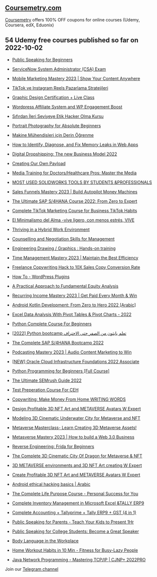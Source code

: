 ## [**Coursemetry.com**](https://coursemetry.com/)

[Coursemetry](https://coursemetry.com/) offers 100% OFF coupons for online courses (Udemy, Coursera, edX, Eduonix)

## **54 Udemy free courses published so far on 2022-10-02**

* [Public Speaking for Beginners](https://coursemetry.com/public-speaking-for-beginners/)

* [ServiceNow System Administrator (CSA) Exam](https://coursemetry.com/servicenow-system-administrator-csa-exam/)

* [Mobile Marketing Mastery 2023 | Show Your Content Anywhere](https://coursemetry.com/mobile-marketing-mastery-2023-show-your-content-anywhere/)

* [TikTok ve Instagram Reels Pazarlama Stratejileri](https://coursemetry.com/tiktok-ve-instagram-reels-pazarlama-stratejileri/)

* [Graphic Design Certification + Live Class](https://coursemetry.com/graphic-design-certification-live-class/)

* [Wordpress Affiliate System and WP Engagement Boost](https://coursemetry.com/wordpress-affiliate-system-and-wp-engagement-boost/)

* [Sıfırdan İleri Seviyeye Etik Hacker Olma Kursu](https://coursemetry.com/sifirdan-ileri-seviyeye-etik-hacker-olma-kursu/)

* [Portrait Photography for Absolute Beginners](https://coursemetry.com/portrait-photography-for-absolute-beginners/)

* [Makine Mühendisleri için Derin Öğrenme](https://coursemetry.com/makine-muhendisleri-icin-derin-ogrenme/)

* [How to Identify, Diagnose, and Fix Memory Leaks in Web Apps](https://coursemetry.com/how-to-identify-diagnose-and-fix-memory-leaks-in-web-apps/)

* [Digital Dropshipping: The new Business Model 2022](https://coursemetry.com/digital-dropshipping-the-new-business-model-2022/)

* [Creating Our Own Payload](https://coursemetry.com/creating-our-own-payload/)

* [Media Training for Doctors/Healthcare Pros: Master the Media](https://coursemetry.com/media-training-for-doctors-healthcare-pros-master-the-media/)

* [MOST USED SOLIDWORKS TOOLS BY STUDENTS &PROFESSIONALS](https://coursemetry.com/most-used-solidworks-tools-by-students-professionals/)

* [Sales Funnels Mastery 2023 | Build Autopilot Money Machines](https://coursemetry.com/sales-funnels-mastery-2023-build-autopilot-money-machines/)

* [The Ultimate SAP S/4HANA Course 2022: From Zero to Expert](https://coursemetry.com/the-ultimate-sap-s-4hana-course-2022-from-zero-to-expert/)

* [Complete TikTok Marketing Course for Business TikTok Habits](https://coursemetry.com/complete-tiktok-marketing-course-for-business-tiktok-habits/)

* [El Minimalismo del Alma -vive ligero, con menos estrés, VIVE](https://coursemetry.com/el-minimalismo-del-alma-vive-ligero-con-menos-estres-vive/)

* [Thriving in a Hybrid Work Environment](https://coursemetry.com/thriving-in-a-hybrid-work-environment/)

* [Counselling and Negotiation Skills for Management](https://coursemetry.com/counselling-and-negotiation-skills-for-management/)

* [Engineering Drawing / Graphics : Hands-on training](https://coursemetry.com/engineering-drawing-graphics-hands-on-training/)

* [Time Management Mastery 2023 | Maintain the Best Efficiency](https://coursemetry.com/time-management-mastery-2023-maintain-the-best-efficiency/)

* [Freelance Copywriting Hack to 10X Sales Copy Conversion Rate](https://coursemetry.com/freelance-copywriting-hack-to-10x-sales-copy-conversion-rate/)

* [How To - WordPress Plugins](https://coursemetry.com/how-to-wordpress-plugins/)

* [A Practical Approach to Fundamental Equity Analysis](https://coursemetry.com/a-practical-approach-to-fundamental-equity-analysis/)

* [Recurring Income Mastery 2023 | Get Paid Every Month & Win](https://coursemetry.com/recurring-income-mastery-2023-get-paid-every-month-win/)

* [Android Kotlin Development: From Zero to Hero 2022 [Arabic]](https://coursemetry.com/android-kotlin-development-from-zero-to-hero-2022-arabic/)

* [Excel Data Analysis With Pivot Tables & Pivot Charts - 2022](https://coursemetry.com/excel-data-analysis-with-pivot-tables-pivot-charts-2022/)

* [Python Complete Course For Beginners](https://coursemetry.com/python-complete-course-for-beginners/)

* [[2022] Python bootcamp تعلم بايثون من الصفر حتى الاحتراف](https://coursemetry.com/2022-python-bootcamp-%d8%aa%d8%b9%d9%84%d9%85-%d8%a8%d8%a7%d9%8a%d8%ab%d9%88%d9%86-%d9%85%d9%86-%d8%a7%d9%84%d8%b5%d9%81%d8%b1-%d8%ad%d8%aa%d9%89-%d8%a7%d9%84%d8%a7%d8%ad%d8%aa%d8%b1%d8%a7%d9%81/)

* [The Complete SAP S/4HANA Bootcamp 2022](https://coursemetry.com/the-complete-sap-s-4hana-bootcamp-2022/)

* [Podcasting Mastery 2023 | Audio Content Marketing to Win](https://coursemetry.com/podcasting-mastery-2023-audio-content-marketing-to-win/)

* [[NEW] Oracle Cloud Infrastructure Foundations 2022 Associate](https://coursemetry.com/new-oracle-cloud-infrastructure-foundations-2022-associate/)

* [Python Programming for Beginners [Full Course]](https://coursemetry.com/python-programming-for-beginners-full-course/)

* [The Ultimate SEMrush Guide 2022](https://coursemetry.com/the-ultimate-semrush-guide-2022/)

* [Test Preperation Course For CEH](https://coursemetry.com/test-preperation-course-for-ceh/)

* [Copywriting: Make Money From Home WRITING WORDS](https://coursemetry.com/copywriting-make-money-from-home-writing-words/)

* [Design Profitable 3D NFT Art and METAVERSE Avatars W Expert](https://coursemetry.com/design-profitable-3d-nft-art-and-metaverse-avatars-w-expert/)

* [Modeling 3D Cinematic Underwater City for Metaverse and NFT](https://coursemetry.com/modeling-3d-cinematic-underwater-city-for-metaverse-and-nft/)

* [Metaverse Masterclass- Learn Creating 3D Metaverse Assets!](https://coursemetry.com/metaverse-masterclass-learn-creating-3d-metaverse-assets/)

* [Metasverse Mastery 2023 | How to build a Web 3.0 Business](https://coursemetry.com/metasverse-mastery-2023-how-to-build-a-web-3-0-business/)

* [Reverse Engineering: Frida for Beginners](https://coursemetry.com/reverse-engineering-frida-for-beginners/)

* [The Complete 3D Cinematic City Of Dragon for Metaverse & NFT](https://coursemetry.com/the-complete-3d-cinematic-city-of-dragon-for-metaverse-nft/)

* [3D METAVERSE environments and 3D NFT Art creating W Expert](https://coursemetry.com/3d-metaverse-environments-and-3d-nft-art-creating-w-expert/)

* [Create Profitable 3D NFT Art and METAVERSE Avatars W Expert](https://coursemetry.com/create-profitable-3d-nft-art-and-metaverse-avatars-w-expert/)

* [Android ethical hacking basics | Arabic](https://coursemetry.com/android-ethical-hacking-basics-arabic/)

* [The Complete Life Purpose Course - Personal Success for You](https://coursemetry.com/the-complete-life-purpose-course-personal-success-for-you/)

* [Complete Inventory Management in Microsoft Excel &TALLY ERP9](https://coursemetry.com/complete-inventory-management-in-microsoft-excel-tally-erp9/)

* [Complete Accounting + Tallyprime + Tally ERP9 + GST (4 in 1)](https://coursemetry.com/complete-accounting-tallyprime-tally-erp9-gst-4-in-1/)

* [Public Speaking for Parents - Teach Your Kids to Present 1Hr](https://coursemetry.com/public-speaking-for-parents-teach-your-kids-to-present-1hr/)

* [Public Speaking for College Students: Become a Great Speaker](https://coursemetry.com/public-speaking-for-college-students-become-a-great-speaker/)

* [Body Language in the Workplace](https://coursemetry.com/body-language-in-the-workplace/)

* [Home Workout Habits in 10 Min - Fitness for Busy-Lazy People](https://coursemetry.com/home-workout-habits-in-10-min-fitness-for-busy-lazy-people/)

* [Java Network Programming - Mastering TCP/IP | CJNP+ 2022PRO](https://coursemetry.com/java-network-programming-mastering-tcp-ip-cjnp-2022pro/)


Join our [Telegram channel](https://t.me/coursemetry)